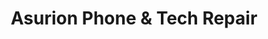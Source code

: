---
title: "Asurion Phone & Tech Repair"
url: /tucson/asurion-phone-and-tech-repair/
shop: mobile phone
---